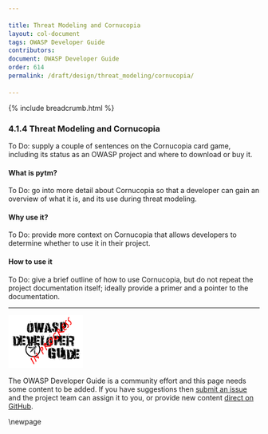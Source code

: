 ```yaml
---

title: Threat Modeling and Cornucopia
layout: col-document
tags: OWASP Developer Guide
contributors:
document: OWASP Developer Guide
order: 614
permalink: /draft/design/threat_modeling/cornucopia/

---
```


{% include breadcrumb.html %}

### 4.1.4 Threat Modeling and Cornucopia

To Do: supply a couple of sentences on the Cornucopia card game, including its status as an OWASP project
and where to download or buy it.

#### What is pytm?

To Do: go into more detail about Cornucopia so that a developer can gain an overview of what it is,
and its use during threat modeling.

#### Why use it?

To Do: provide more context on Cornucopia that allows developers to determine whether to use it in their project.

#### How to use it

To Do: give a brief outline of how to use Cornucopia, but do not repeat the project documentation itself;
ideally provide a primer and a pointer to the documentation.

----

![Developer Guide](../../assets/images/dg_wip.png "OWASP Developer Guide")

The OWASP Developer Guide is a community effort and this page needs some content to be added.
If you have suggestions then [submit an issue][issue060104] and the project team can assign it to you,
or provide new content [direct on GitHub][edit060104].

[issue060104]: https://github.com/OWASP/www-project-developer-guide/issues/new?labels=enhancement&template=request.md&title=Update:%2006-design/01-threat-modeling/04-cornucopia
[edit060104]: https://github.com/OWASP/www-project-developer-guide/blob/main/draft/06-design/01-threat-modeling/04-cornucopia.md

\newpage
